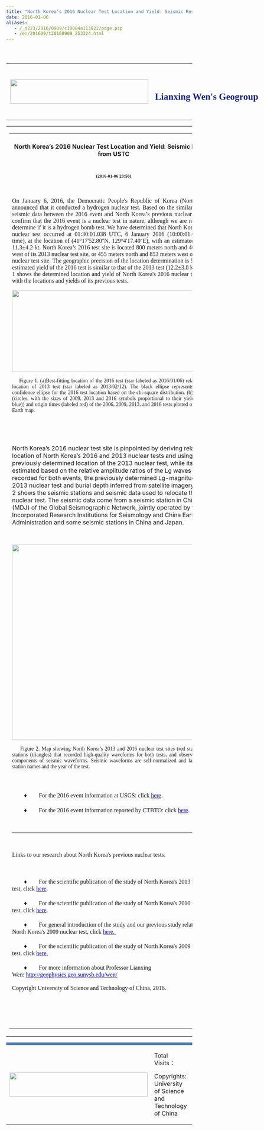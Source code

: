```yaml
---
title: "North Korea’s 2016 Nuclear Test Location and Yield: Seismic Results from USTC"
date: 2016-01-06
aliases:
   - /_s223/2016/0909/c10084a113822/page.psp
   - /en/201609/t20160909_253324.html
---
```

<link type="text/css" href="/_css/_system/system.css" rel="stylesheet"/>
<link type="text/css" href="/_upload/site/1/style/1/1.css" rel="stylesheet"/>
<link type="text/css" href="/_upload/site/00/df/223/style/28/28.css" rel="stylesheet"/>

<script language="javascript" src="/_js/jquery.min.js" sudy-wp-context="" sudy-wp-siteId="223"></script>
<script language="javascript" src="/_js/jquery.sudy.wp.visitcount.js"></script>
<link href="/_upload/tpl/00/d3/211/template211/res/style.css" rel="stylesheet" type="text/css" OLDSRC="/_upload/tpl/00/d3/211/template211/res/style.css" OLDID="22414" RELATED="1">
<style type="text/css">
<!--
.STYLE1 {color: #638fd8}
-->
</style>
</head>

<body>
<table width="1000" height="26" border="0" align="center" cellpadding="0" cellspacing="0" background="/_upload/tpl/00/d3/211/template211/res/index_01.gif" OLDSRC="/_upload/tpl/00/d3/211/template211/res/index_01.gif" OLDID="22389" RELATED="1">
</table>
</td>
</tr>
</table>
<table width="1000" border="0" align="center" cellpadding="0" cellspacing="0">
<tr>
<td width="415" height="152" align="center" valign="middle" background="/_upload/tpl/00/d3/211/template211/res/index_02.jpg" OLDSRC="/_upload/tpl/00/d3/211/template211/res/index_02.jpg" OLDID="22390" RELATED="1"><img src="/_upload/tpl/00/d3/211/template211/res/index_01.png" width="374" height="65" OLDSRC="/_upload/tpl/00/d3/211/template211/res/index_01.png" OLDID="22404" RELATED="1"></td>
<td width="178" align="left" valign="middle" background="/_upload/tpl/00/d3/211/template211/res/index_10.gif" OLDSRC="/_upload/tpl/00/d3/211/template211/res/index_10.gif" OLDID="22391" RELATED="1">
<div style="position:absolute;width:552px;height:46px;z-index:1;font-family:'Times New Roman', Times, serif;font-size:25px;font-weight:800; color:#0e208a;">Lianxing Wen's Geogroup </div>
</td>
<td width="407" background="/_upload/tpl/00/d3/211/template211/res/index_01.jpg" OLDSRC="/_upload/tpl/00/d3/211/template211/res/index_01.jpg" OLDID="22392" RELATED="1">&nbsp;</td>
</tr>
</table>

<table width="1000" border="0" align="center" cellpadding="0" cellspacing="0" class="middlebg" style="word-wrap: break-word;">
<tr style="word-wrap: break-word;">
<td width="1000" align="left" valign="top" style="word-wrap: break-word;">
<div class="ejcontent" style="word-wrap: break-word;">
<table width="95%" border="0" align="center" cellpadding="0" cellspacing="0" style="word-wrap: break-word;">
<tr>
<td height="40" align="center"><h4><span frag="窗口1" portletmode="simpleArticleAttri">North Korea’s 2016 Nuclear Test Location and Yield: Seismic Results from USTC</span></h4></td>
</tr>
<tr style="word-wrap: break-word;">
<td align="left" class="cc" style="word-wrap: break-word;">
<span frag="窗口2" portletmode="simpleArticleAttri"><div class='wp_articlecontent'><div class="Custom_UnionStyle"><div class="Custom_UnionStyle" _fckxhtmljob="3"><p class="Custom_UnionStyle" _fckxhtmljob="3" style="text-align:center;"><span style="font-family:verdana;font-size:12px"><strong style="font-size:12px" _fckxhtmljob="3">(2016-01-06 23:50)</strong></span></p><p class="Custom_UnionStyle" _fckxhtmljob="3"><span style="font-family:verdana;">&nbsp;</span></p><p class="Custom_UnionStyle" _fckxhtmljob="3" style="text-align:justify;"><span style="font-family:verdana;"><span style="font-family:&quot;times new roman&quot;;">On January 6, 2016, the Democratic People&#39;s Republic of Korea (North Korea) announced that it conducted a hydrogen nuclear test. Based on the similarity of the seismic data between the 2016 event and North Korea’s previous nuclear tests, we confirm that the 2016 event is a nuclear test in nature, although we are not able to determine if it is a hydrogen bomb test. We have determined that North Korea’s 2016 nuclear test occurred at 01:30:01.038 UTC, 6 January 2016 (10:00:01.038 local time), at the location of (41°17&#39;52.80&#39;&#39;N, 129°4&#39;17.40&#39;&#39;E), with an estimated yield of 11.3±4.2 kt. North Korea’s 2016 test site is located 800 meters north and 400 meters west of its 2013 nuclear test site, or 455 meters north and 853 meters west of its 2009 nuclear test site. The geographic precision of the location determination is 50 m. The estimated yield of the 2016 test is similar to that of the 2013 test (12.2±3.8 kt). Figure 1 shows the determined location and yield of North Korea&#39;s 2016 nuclear test, along with the locations and yields of its previous tests.</span></span></p>

<p class="Custom_UnionStyle" _fckxhtmljob="3"><span style="font-family:verdana;"><a href="solution.jpg" target="_blank" oldsrc="/en/nk-nuclear-test-20160106/solution.jpg" uploadpic="solution.jpg" _fcksavedurl="/en/nk-nuclear-test-20160106/solution.jpg"><img style="border-left-width:0px;border-right-width:0px;border-bottom-width:0px;border-top-width:0px" src="/en/nk-nuclear-test-20160106/solution.jpg" width="550" height="221" oldsrc="/en/nk-nuclear-test-20160106/solution.jpg" _fcksavedurl="/en/nk-nuclear-test-20160106/solution.jpg" /></a></span></p><p class="Custom_UnionStyle" _fckxhtmljob="3" style="text-align:justify;"><span style="font-family:verdana;font-size:14px">&nbsp;&nbsp;&nbsp;&nbsp;<span style="font-size:14px;font-family:&quot;times new roman&quot;;">Figure 1. (a)Best-fitting location of the 2016 test (star labeled as 2016/01/06) relative to the location of 2013 test (star labeled as 2013/02/12). The black ellipse represents the 95% confidence ellipse for the 2016 test location based on the chi-square distribution. (b) Locations (circles, with the sizes of 2009, 2013 and 2016&nbsp;symbols proportional to their yields (labeled blue)) and origin times (labeled red) of the 2006, 2009, 2013, and 2016 tests plotted on a Google Earth map.</span></span></p><p class="Custom_UnionStyle" _fckxhtmljob="3" style="text-align:justify;"><span style="font-family:&quot;times new roman&quot;;">&nbsp;</span></p><p class="Custom_UnionStyle" _fckxhtmljob="3" style="text-align:justify;"><span style="font-family:&quot;times new roman&quot;;">&nbsp;&nbsp;&nbsp;&nbsp;

North Korea’s 2016 nuclear test site is pinpointed by deriving relative location of North Korea’s 2016 and 2013 nuclear tests and using the previously determined location of the 2013 nuclear test, while its yield is estimated based on the relative amplitude ratios of the Lg waves recorded for both events, the previously determined Lg-magnitude of 2013 nuclear test and burial depth inferred from satellite imagery. Figure 2 shows the seismic stations and seismic data used to relocate the nuclear test. The seismic data come from a seismic station in China (MDJ) of the Global Seismographic Network, jointly operated by the Incorporated Research Institutions for Seismology and China Earthquake Administration and some seismic stations in China and Japan.

 </span></p><p class="Custom_UnionStyle" _fckxhtmljob="3" style="text-align:justify;"><span style="font-family:&quot;times new roman&quot;;">&nbsp;</span></p><p class="Custom_UnionStyle" _fckxhtmljob="3" style="text-align:justify;"><a href="data.jpg" target="_blank" _fckxhtmljob="3" oldsrc="/en/nk-nuclear-test-20160106/data.jpg" uploadpic="data.jpg" _fcksavedurl="/en/nk-nuclear-test-20160106/data.jpg"><span style="font-family:verdana;"><img style="border-left-width:0px;border-right-width:0px;border-bottom-width:0px;border-top-width:0px" src="/en/nk-nuclear-test-20160106/data.jpg" width="550" height="528" _fckxhtmljob="3" oldsrc="/en/nk-nuclear-test-20160106/data.jpg" _fcksavedurl="/en/nk-nuclear-test-20160106/data.jpg" /></span></a></p><p class="Custom_UnionStyle" _fckxhtmljob="3" style="text-align:justify;"><span style="font-size:14px;font-family:&quot;times new roman&quot;;">&nbsp;&nbsp;&nbsp;&nbsp;Figure 2. Map showing North Korea’s 2013 and 2016 nuclear test sites (red star), seismic stations (triangles) that recorded high-quality waveforms for both tests, and observed vertical components of seismic waveforms. Seismic waveforms are self-normalized and labeled with station names and the year of the test.</span></p>

 <p class="Custom_UnionStyle" _fckxhtmljob="3" style="text-align:left;"><span style="font-family:&quot;times new roman&quot;;">　　&nbsp;</span></p><p class="Custom_UnionStyle" _fckxhtmljob="3" style="text-align:justify;"><span style="font-family:&quot;times new roman&quot;;">　　♦　　For the 2016 event information at USGS:&nbsp;click
 </span><a href="http://earthquake.usgs.gov/earthquakes/eventpage/us10004bnm#general_summary"_fckxhtmljob="3" _fcksavedurl="http://earthquake.usgs.gov/earthquakes/eventpage/us10004bnm#general_summary"><span style="color:#0000ff;font-family:&quot;times new roman&quot;;">here</span></a><span style="font-family:&quot;times new roman&quot;;">.&nbsp; </span></p><p class="Custom_UnionStyle" _fckxhtmljob="3" style="text-align:justify;"><span style="font-family:verdana;"><span style="font-family:&quot;times new roman&quot;;">　　♦　　For&nbsp;the 2016 event information&nbsp;reported by CTBTO: click&nbsp;</span><span style="color:#0000ff;"><a href="http://www.ctbto.org/press-centre/press-releases/2016/ctbto-executive-secretary-lassina-zerbo-on-the-unusual-seismic-event-detected-in-the-democratic-peoples-republic-of-korea/" _fckxhtmljob="3" _fcksavedurl="http://www.ctbto.org/press-centre/press-releases/2016/ctbto-executive-secretary-lassina-zerbo-on-the-unusual-seismic-event-detected-in-the-democratic-peoples-republic-of-korea/"><span style="color:#0000ff;font-family:&quot;times new roman&quot;;">here</span></a><span style="color:#000000;font-family:&quot;times new roman&quot;;">.</span></span></span></p><p class="Custom_UnionStyle" _fckxhtmljob="3" style="text-align:justify;"><span style="color:#0000ff;"></span><span style="font-family:&quot;times new roman&quot;;">&nbsp;</span></p><p class="Custom_UnionStyle" _fckxhtmljob="3" style="text-align:justify;"><span style="font-family:verdana;"></span></p><hr /><p><span style="font-family:verdana;"></span></p><p class="Custom_UnionStyle"><span style="font-family:&quot;times new roman&quot;;">&nbsp;</span></p><p class="Custom_UnionStyle"><span style="font-family:&quot;times new roman&quot;;">Links to our research about North Korea&#39;s previous nuclear tests:</span></p><p class="Custom_UnionStyle"><span style="font-family:&quot;times new roman&quot;;">&nbsp;</span></p><p class="Custom_UnionStyle"><span style="font-family:&quot;times new roman&quot;;">　　♦　　For the scientific publication of the study of North Korea&#39;s 2013 nuclear test, click </span><a href="http://222.195.83.195/wen/Reprints/ZhangWen13GRL.pdf" _fcksavedurl="http://222.195.83.195/wen/Reprints/ZhangWen13GRL.pdf"><span style="color:#0000ff;font-family:&quot;times new roman&quot;;">here</span></a><span style="font-family:&quot;times new roman&quot;;">.</span></p><p class="Custom_UnionStyle"><span style="font-family:&quot;times new roman&quot;;">　　♦　　For the scientific publication of the study of North Korea&#39;s 2010 nuclear test, click </span><a href="http://srl.geoscienceworld.org/content/early/2014/11/13/02201401170.full" _fcksavedurl="http://srl.geoscienceworld.org/content/early/2014/11/13/02201401170.full"><span style="color:#0000ff;font-family:&quot;times new roman&quot;;">here</span></a><span style="font-family:&quot;times new roman&quot;;">.</span></p><p class="Custom_UnionStyle"><span style="font-family:&quot;times new roman&quot;;">　　♦　　For general introduction of the study and our previous study related to North Korea&#39;s 2009 nuclear test, click&nbsp;</span><a href="http://geophysics.geo.sunysb.edu/wen/NK/index_2009.html" _fcksavedurl="http://geophysics.geo.sunysb.edu/wen/NK/index_2009.html"><span style="font-family:verdana;"><span style="color:#0000ff;font-family:&quot;times new roman&quot;;">here</span><span style="font-family:&quot;times new roman&quot;;">.&nbsp;</span></span></a><span style="font-family:verdana;"></span></p><p class="Custom_UnionStyle"><span style="font-family:&quot;times new roman&quot;;">　　♦　　For the scientific publication of the study of North Korea&#39;s 2009 nuclear test, click&nbsp;</span><a href="http://srl.geoscienceworld.org/cgi/content/extract/81/1/26" _fcksavedurl="http://srl.geoscienceworld.org/cgi/content/extract/81/1/26"><span style="font-family:verdana;"><span style="color:#0000ff;font-family:&quot;times new roman&quot;;">here</span><span style="font-family:&quot;times new roman&quot;;">.</span></span></a><span style="font-family:verdana;"></span></p><p class="Custom_UnionStyle"><span style="font-family:&quot;times new roman&quot;;">　　♦　　For more information about Professor Lianxing Wen:&nbsp;</span><a href="http://geophysics.geo.sunysb.edu/wen/" _fcksavedurl="http://geophysics.geo.sunysb.edu/wen/"><span style="color:#0000ff;font-family:&quot;times new roman&quot;;">http://geophysics.geo.sunysb.edu/wen/</span></a><span style="font-family:&quot;times new roman&quot;;">&nbsp;<br /><br />Copyright&nbsp;University of Science and Technology of China, 2016.</span></p><p><br /></p></div></div></div></span>
<div >


<br/>
</div></td>
</tr>
<tr>
<td height="25" align="center" valign="middle" class="up"></td>
</tr>
</table>
</div></td>
</tr>
</table>

<table width="1000" border="0" align="center" cellpadding="0" cellspacing="0" class="subright">
<tr>
<td height="3" colspan="2" bgcolor="#387FC6"></td>
</tr>
<tr>
<td width="451" height="100" align="center" valign="middle"><img src="/_upload/tpl/00/d3/211/template211/res/index_01.png" width="374" height="65" OLDSRC="/_upload/tpl/00/d3/211/template211/res/index_01.png" OLDID="22404" RELATED="1"></td>
<td width="539" align="left" valign="middle" style="padding-left:10px; line-height:20px;"><p>Total Visits：
        <script src="http://infoapache.ustc.edu.cn/wcm_count/wcm_count_server.php?siteID=269" ignoreapd="1"></script>
        &nbsp; </p>
  <p>Copyrights: University of Science and Technology of China</p></td>
</tr>
</table>

</body>
</html>
 <img src="/_visitcount?siteId=223&type=3&articleId=113822" style="display:none" width="0" height="0"></img>
